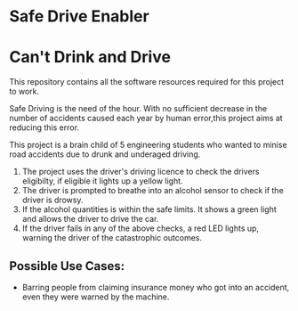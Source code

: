 Safe Drive Enabler 
==========

# Can't Drink and Drive

This repository contains all the software resources required for this project to work.

Safe Driving is the need of the hour. With no sufficient decrease in the number of accidents caused each year by human error,this project aims at reducing this error.

This project is a brain child of 5 engineering students who wanted to minise road accidents due to drunk and underaged driving.

1) The project uses the driver's driving licence to check the drivers eligibilty, if eligible it lights up a yellow light.
2) The driver is prompted to breathe into an alcohol sensor to check if the driver is drowsy.
3) If the alcohol quantities is within the safe limits. It shows a green light and allows the driver to drive the car.
4) If the driver fails in any of the above checks, a red LED lights up, warning the driver of the catastrophic outcomes.

## Possible Use Cases:

- Barring people from claiming insurance money who got into an accident, even they were warned by the machine.
